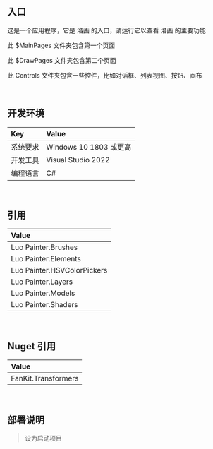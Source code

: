 ## 入口
 
这是一个应用程序，它是 洛画 的入口，请运行它以查看 洛画  的主要功能

此 $MainPages 文件夹包含第一个页面

此 $DrawPages 文件夹包含第二个页面

此 Controls 文件夹包含一些控件，比如对话框、列表视图、按钮、画布


<br/>

## 开发环境

|Key|Value|
|:-|:-|
|系统要求| Windows 10 1803 或更高|
|开发工具|Visual Studio 2022|
|编程语言|C#|


<br/>

## 引用

|Value|
|:-|
|Luo Painter.Brushes|
|Luo Painter.Elements|
|Luo Painter.HSVColorPickers|
|Luo Painter.Layers|
|Luo Painter.Models|
|Luo Painter.Shaders|


<br/>

## Nuget 引用

|Value|
|:-|
|FanKit.Transformers|


<br/>

## 部署说明

> 设为启动项目